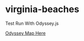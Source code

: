 virginia-beaches
================

Test Run With Odyssey.js

[Odyssey Map Here](http://jonahadkins.github.io/virginia-beaches/)
